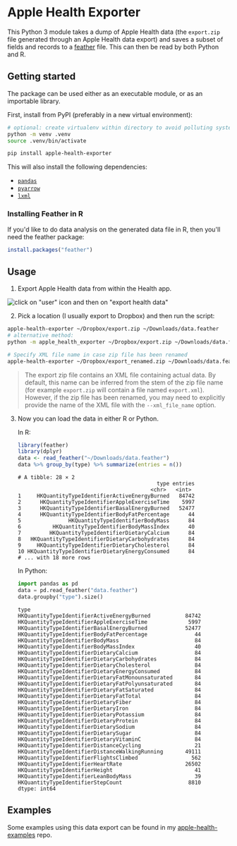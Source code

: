 # Apple Health Exporter

This Python 3 module takes a dump of Apple Health data (the `export.zip` file
generated through an Apple Health data export) and saves a subset of fields and
records to a [feather](https://github.com/wesm/feather) file. This can then be
read by both Python and R.

## Getting started

The package can be used either as an executable module, or as an importable library.

First, install from PyPI (preferably in a new virtual environment):

```bash
# optional: create virtualenv within directory to avoid polluting system Python
python -m venv .venv
source .venv/bin/activate

pip install apple-health-exporter
```

This will also install the following dependencies:

- [`pandas`](http://pandas.pydata.org/)
- [`pyarrow`](https://pypi.org/project/pyarrow/)
- [`lxml`](http://lxml.de/index.html)

### Installing Feather in R

If you'd like to do data analysis on the generated data file in R, then you'll
need the feather package:

```r
install.packages("feather")
```

## Usage

1. Export Apple Health data from within the Health app.

![click on "user" icon and then on "export health data"](images/exporting.png)

2. Pick a location (I usually export to Dropbox) and then run the script:

```bash
apple-health-exporter ~/Dropbox/export.zip ~/Downloads/data.feather
# alternative method:
python -m apple_health_exporter ~/Dropbox/export.zip ~/Downloads/data.feather

# Specify XML file name in case zip file has been renamed
apple-health-exporter ~/Dropbox/export_renamed.zip ~/Downloads/data.feather --xml_file_name export.zip
```

> The export zip file contains an XML file containing
> actual data. By default, this name can be inferred
> from the stem of the zip file name (for example
> `export.zip` will contain a file named `export.xml`).
> However, if the zip file has been renamed, you may
> need to explicitly provide the name of the XML file
> with the `--xml_file_name` option.

3. Now you can load the data in either R or Python.

   In R:

   ```r
   library(feather)
   library(dplyr)
   data <- read_feather("~/Downloads/data.feather")
   data %>% group_by(type) %>% summarize(entries = n())
   ```

   ```
   # A tibble: 28 × 2
                                               type entries
                                             <chr>   <int>
   1     HKQuantityTypeIdentifierActiveEnergyBurned   84742
   2      HKQuantityTypeIdentifierAppleExerciseTime    5997
   3      HKQuantityTypeIdentifierBasalEnergyBurned   52477
   4      HKQuantityTypeIdentifierBodyFatPercentage      44
   5               HKQuantityTypeIdentifierBodyMass      84
   6          HKQuantityTypeIdentifierBodyMassIndex      40
   7         HKQuantityTypeIdentifierDietaryCalcium      84
   8   HKQuantityTypeIdentifierDietaryCarbohydrates      84
   9     HKQuantityTypeIdentifierDietaryCholesterol      84
   10 HKQuantityTypeIdentifierDietaryEnergyConsumed      84
   # ... with 18 more rows
   ```

   In Python:

   ```python
   import pandas as pd
   data = pd.read_feather("data.feather")
   data.groupby("type").size()
   ```

   ```
   type
   HKQuantityTypeIdentifierActiveEnergyBurned           84742
   HKQuantityTypeIdentifierAppleExerciseTime             5997
   HKQuantityTypeIdentifierBasalEnergyBurned            52477
   HKQuantityTypeIdentifierBodyFatPercentage               44
   HKQuantityTypeIdentifierBodyMass                        84
   HKQuantityTypeIdentifierBodyMassIndex                   40
   HKQuantityTypeIdentifierDietaryCalcium                  84
   HKQuantityTypeIdentifierDietaryCarbohydrates            84
   HKQuantityTypeIdentifierDietaryCholesterol              84
   HKQuantityTypeIdentifierDietaryEnergyConsumed           84
   HKQuantityTypeIdentifierDietaryFatMonounsaturated       84
   HKQuantityTypeIdentifierDietaryFatPolyunsaturated       84
   HKQuantityTypeIdentifierDietaryFatSaturated             84
   HKQuantityTypeIdentifierDietaryFatTotal                 84
   HKQuantityTypeIdentifierDietaryFiber                    84
   HKQuantityTypeIdentifierDietaryIron                     84
   HKQuantityTypeIdentifierDietaryPotassium                84
   HKQuantityTypeIdentifierDietaryProtein                  84
   HKQuantityTypeIdentifierDietarySodium                   84
   HKQuantityTypeIdentifierDietarySugar                    84
   HKQuantityTypeIdentifierDietaryVitaminC                 84
   HKQuantityTypeIdentifierDistanceCycling                 21
   HKQuantityTypeIdentifierDistanceWalkingRunning       49111
   HKQuantityTypeIdentifierFlightsClimbed                 562
   HKQuantityTypeIdentifierHeartRate                    26502
   HKQuantityTypeIdentifierHeight                          41
   HKQuantityTypeIdentifierLeanBodyMass                    39
   HKQuantityTypeIdentifierStepCount                     8810
   dtype: int64
   ```

## Examples

Some examples using this data export can be found in my
[apple-health-examples](https://github.com/mganjoo/apple-health-examples) repo.
